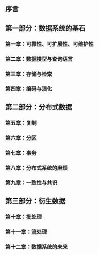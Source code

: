 ## 序言

## 第一部分：数据系统的基石

### 第一章：可靠性、可扩展性、可维护性

### 第二章：数据模型与查询语言

### 第三章：存储与检索

### 第四章：编码与演化

## 第二部分：分布式数据

### 第五章：复制

### 第六章：分区

### 第七章：事务

### 第八章：分布式系统的麻烦

### 第九章：一致性与共识

## 第三部分：衍生数据

### 第十章：批处理

### 第十一章：流处理

### 第十二章：数据系统的未来